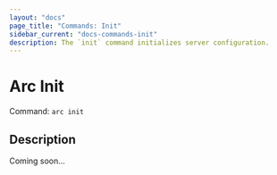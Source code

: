 ```yaml
---
layout: "docs"
page_title: "Commands: Init"
sidebar_current: "docs-commands-init"
description: The `init` command initializes server configuration.
---
```


# Arc Init

Command: `arc init`

## Description

Coming soon...

